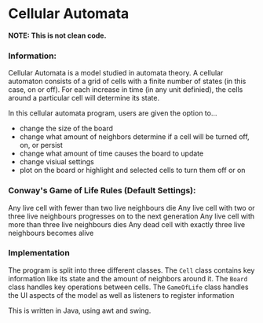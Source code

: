 # Cellular Automata
**NOTE: This is not clean code.**

### Information:
Cellular Automata is a model studied in automata theory. A cellular automaton consists of a grid of cells with a finite number of states (in this case, on or off). For each increase in time (in any unit definied), the cells around a particular cell will determine its state.

In this cellular automata program, users are given the option to...
- change the size of the board
- change what amount of neighbors determine if a cell will be turned off, on, or persist
- change what amount of time causes the board to update
- change visiual settings
- plot on the board or highlight and selected cells to turn them off or on

### Conway's Game of Life Rules (Default Settings):
Any live cell with fewer than two live neighbours die
Any live cell with two or three live neighbours progresses on to the next generation
Any live cell with more than three live neighbours dies
Any dead cell with exactly three live neighbours becomes alive

### Implementation

The program is split into three different classes. The `Cell` class contains key information like its state and the amount of neighbors around it. The `Board` class handles key operations between cells. The `GameOfLife` class handles the UI aspects of the model as well as listeners to register information

This is written in Java, using awt and swing.

